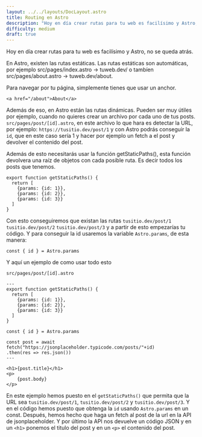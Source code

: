 ```yaml
---
layout: ../../layouts/DocLayout.astro
title: Routing en Astro
description: "Hoy en día crear rutas para tu web es facilísimo y Astro, no se queda atrás."
difficulty: medium
draft: true
---
```

Hoy en día crear rutas para tu web es facilísimo y Astro, no se queda atrás.

En Astro, existen las rutas estáticas. Las rutas estáticas son automáticas, por ejemplo src/pages/index.astro → tuweb.dev/ o tambíen src/pages/about.astro &rarr; tuweb.dev/about.

Para navegar por tu página, simplemente tienes que usar un anchor.
```
<a href="/about">About</a>
```
Además de eso, en Astro están las rutas dinámicas. Pueden ser muy útiles por ejemplo, cuando no quieres crear un archivo por cada uno de tus posts. `src/pages/post/[id].astro`, en este archivo lo que hara es detectar la URL, por ejemplo: `https://tusitio.dev/post/1` y con Astro podrás conseguir la `id`, que en este caso sería 1 y hacer por ejemplo un fetch a el post y devolver el contenido del post.

Además de esto necesitarás usar la función getStaticPaths(), esta función devolvera una raíz de objetos con cada posible ruta. Es decir todos los posts que tenemos.

```
export function getStaticPaths() {
  return [
    {params: {id: 1}},
    {params: {id: 2}},
    {params: {id: 3}}
  ]
}
```

Con esto conseguiremos que existan las rutas `tusitio.dev/post/1` `tusitio.dev/post/2` `tusitio.dev/post/3` y a partir de esto empezarías tu código. Y para conseguir la id usaremos la variable `Astro.params`, de esta manera: 
```
const { id } = Astro.params
```
Y aquí un ejemplo de como usar todo esto

`src/pages/post/[id].astro`
```
---
export function getStaticPaths() {
  return [
    {params: {id: 1}},
    {params: {id: 2}},
    {params: {id: 3}}
  ]
}

const { id } = Astro.params

const post = await fetch("https://jsonplaceholder.typicode.com/posts/"+id)
.then(res => res.json())
---

<h1>{post.title}</h1>
<p>
    {post.body}
</p>
```
En este ejemplo hemos puesto en el `getStaticPaths()` que permita que la URL sea `tusitio.dev/post/1`, `tusitio.dev/post/2` y `tusitio.dev/post/3`. Y en el código hemos puesto que obtenga la `id` usando `Astro.params` en un const. Después, hemos hecho que haga un fetch al post de la url en la API de jsonplaceholder. Y por último la API nos devuelve un código JSON y en un `<h1>`  ponemos el titulo del post y en un `<p>` el contenido del post.
